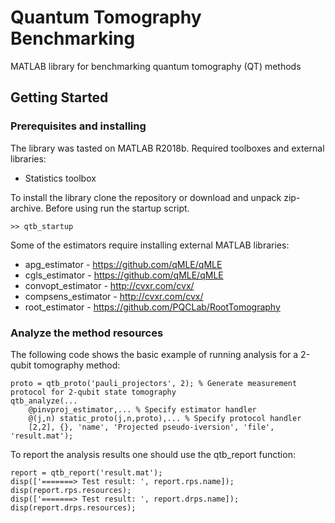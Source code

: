 # Quantum Tomography Benchmarking

MATLAB library for benchmarking quantum tomography (QT) methods

## Getting Started

### Prerequisites and installing

The library was tasted on MATLAB R2018b. Required toolboxes and external libraries:
* Statistics toolbox

To install the library clone the repository or download and unpack zip-archive. Before using run the startup script.

```
>> qtb_startup
```

Some of the estimators require installing external MATLAB libraries:
* apg_estimator - https://github.com/qMLE/qMLE
* cgls_estimator - https://github.com/qMLE/qMLE
* convopt_estimator - http://cvxr.com/cvx/
* compsens_estimator - http://cvxr.com/cvx/
* root_estimator - https://github.com/PQCLab/RootTomography

### Analyze the method resources

The following code shows the basic example of running analysis for a 2-qubit tomography method:

```
proto = qtb_proto('pauli_projectors', 2); % Generate measurement protocol for 2-qubit state tomography
qtb_analyze(...
    @pinvproj_estimator,... % Specify estimator handler
    @(j,n) static_proto(j,n,proto),... % Specify protocol handler
    [2,2], {}, 'name', 'Projected pseudo-iversion', 'file', 'result.mat');
```

To report the analysis results one should use the qtb_report function:

```
report = qtb_report('result.mat');
disp(['=======> Test result: ', report.rps.name]);
disp(report.rps.resources);
disp(['=======> Test result: ', report.drps.name]);
disp(report.drps.resources);
```